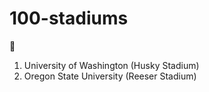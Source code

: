 # 100-stadiums
:football:

1. University of Washington (Husky Stadium)
2. Oregon State University (Reeser Stadium)
